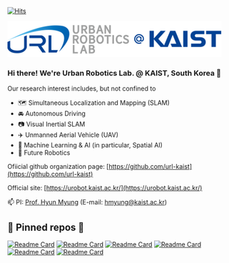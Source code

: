 [![Hits](https://hits.seeyoufarm.com/api/count/incr/badge.svg?url=https%3A%2F%2Fgithub.com%2Furlkaist&count_bg=%2379C83D&title_bg=%23555555&icon=&icon_color=%23E7E7E7&title=hits&edge_flat=false)](https://hits.seeyoufarm.com)

<img src="./lab_logo_full.png"  width="480" height="81"/>

### Hi there! We're Urban Robotics Lab. @ KAIST, South Korea 👋

Our research interest includes, but not confined to
- :world_map: Simultaneous Localization and Mapping (SLAM)
- :oncoming_automobile: Autonomous Driving
- :camera: Visual Inertial SLAM
- :airplane: Unmanned Aerial Vehicle (UAV)
- :brain: Machine Learning & AI (in particular, Spatial AI)
- :robot: Future Robotics

Ofiicial github organization page: [https://github.com/url-kaist](https://github.com/url-kaist)

Official site: [https://urobot.kaist.ac.kr/](https://urobot.kaist.ac.kr/)

📫 PI: [Prof. Hyun Myung](https://urobot.kaist.ac.kr/url_teams/prof-hyunmyung/) (E-mail: hmyung@kaist.ac.kr)


## 📌 Pinned repos 📌
[![Readme Card](https://github-readme-stats.vercel.app/api/pin/?username=engcang&repo=vins-application&theme=chartreuse-dark)](https://github.com/engcang/vins-application)
[![Readme Card](https://github-readme-stats.vercel.app/api/pin/?username=engcang&repo=SLAM-application&theme=chartreuse-dark)](https://github.com/engcang/SLAM-application)
[![Readme Card](https://github-readme-stats.vercel.app/api/pin/?username=LimHyungTae&repo=ERASOR&theme=chartreuse-dark)](https://github.com/LimHyungTae/ERASOR)
[![Readme Card](https://github-readme-stats.vercel.app/api/pin/?username=LimHyungTae&repo=patchwork&theme=chartreuse-dark)](https://github.com/LimHyungTae/patchwork)
[![Readme Card](https://github-readme-stats.vercel.app/api/pin/?username=engcang&repo=ros-yolo-sort&theme=chartreuse-dark)](https://github.com/engcang/ros-yolo-sort)
[![Readme Card](https://github-readme-stats.vercel.app/api/pin/?username=zinuok&repo=kaistviodataset&theme=chartreuse-dark)](https://github.com/zinuok/kaistviodataset)

